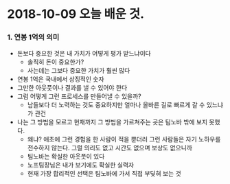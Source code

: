 # 2018-10-09 오늘 배운 것.

### 1. 연봉 1억의 의미

* 돈보다 중요한 것은 내 가치가 어떻게 평가 받느냐이다
  - 솔직히 돈이 중요한가?
  - 사는데는 그보다 중요한 가치가 훨씬 많다
* 연봉 1억은 국내에서 상징적인 숫자
* 그만한 아웃풋이나 결과를 낼 수 있어야 한다
* 그럼 어떻게 그런 프로세스를 만들어낼 수 있을까?
  - 남들보다 더 노력하는 것도 중요하지만 얼마나 올바른 길로 빠르게 갈 수 있느냐가 관건
* 나는 그 방법을 모르고 현재까지 그 방법을 가르쳐주는 곳은 팀노바 밖에 보지 못했다.
  - 왜냐? 애초에 그런 경험을 한 사람이 적을 뿐더러 그런 사람들은 자기 노하우를 전수하지 않는다. 그럴 의리도 없고 시간도 없으며 보상도 없으니까
  - 팀노바는 확실한 아웃풋이 있다
  - 노프팀장님은 내가 보기에도 확실한 실력자
  - 현재 가장 합리적인 선택은 팀노바에 가서 직접 부딪혀 보는 것 
  
